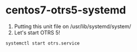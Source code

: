 # centos7-otrs5-systemd

1. Putting this unit file on /usr/lib/systemd/system/
2. Let's start OTRS 5!

 `systemctl start otrs.service`
